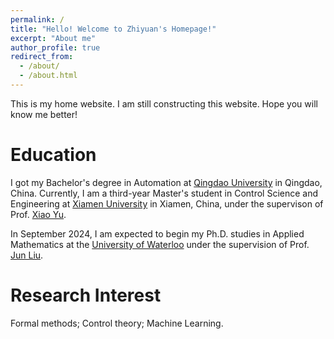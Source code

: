 ```yaml
---
permalink: /
title: "Hello! Welcome to Zhiyuan's Homepage!"
excerpt: "About me"
author_profile: true
redirect_from: 
  - /about/
  - /about.html
---
```


This is my home website. I am still constructing this website. Hope you will know me better! 

Education
======
I got my Bachelor's degree in Automation at [Qingdao University](https://english.qdu.edu.cn/) in Qingdao, China. 
Currently, I am a third-year Master's student in Control Science and Engineering at [Xiamen University](https://en.xmu.edu.cn/main.htm) in Xiamen, China, under the supervison of Prof. [Xiao Yu](https://xiaoyu.xmu.edu.cn/).
<!-- I am expected to be a Ph.D. student at the University of Waterloo in September 2024 in Applied Mathematics program. -->
In September 2024, I am expected to begin my Ph.D. studies in Applied Mathematics at the [University of Waterloo](https://uwaterloo.ca/) under the supervision of Prof. [Jun Liu](https://uwaterloo.ca/applied-mathematics/people-profiles/jun-liu).

Research Interest
======
Formal methods; Control theory; Machine Learning.

